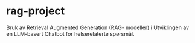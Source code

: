 # rag-project
Bruk av Retrieval Augmented Generation (RAG- modeller) i Utviklingen av en LLM-basert Chatbot for helserelaterte spørsmål.
